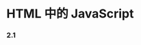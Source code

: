 # HTML 中的 JavaScript

### 2.1<script>元素

1. async: 可选。便是应该立即开始下载脚本，但不能阻止其他页面动作。比如下载资源或等他其他脚本加载。只对外部脚本文件有效。
2. charset:可选。使用 src 属性指定的代码字符集。这个属性很少使用，因为大多数浏览器不在乎他的值。
3. crossorigin：可选。配置相关请求的 CORS 设置。（跨域资源共享）默认不使用 CORS。
   crossorigin="anonymous" 配置文件请求不必设置平局标志。crossorigin="use-credentials"设置平局标志，意味着出站请求会包含凭据。
4. defer:可选。表示脚本可以延迟到文档完全被解析和显示之后再执行。只对外部脚本文件有效。再 IE7 以及更早版本中，对行内脚本也可以指定这个属性。
5. integrity：可选。允许比对接收到的资源和指定的额加密签名以验证子资源完整性（SRI，Subresource Integrity）。如果接收到的资源的签名与这个属性指定的签名不匹配，则页面会报错，脚本不会执行。这个属性可以用于确保内容分发网络（CDN, Content Delivery Network）不会提供恶意内容。
6. language:废弃。最初用于表示代码块中的脚本语言（如"JavaScript"、"JavaScript 1.2"或"VBScript"）。大多数浏览器都会忽略这个属性，不应该再使用它。
7. src: 可选。表示包含要执行的代码的外部文件。
8. type: 可选。代替 language,表示代码块中脚本语言的内容类型（也成 MIME 类型）。按照惯例，这个值始终都是"text/javascript""，尽管"text/javascript"和"text/ecmascript"都已经废弃了。JavaScript 文件的 MIME 类型通常是"application/x-javascript",不过给 type 属性这个值有可能导致脚本被忽略。在非 IE 的浏览器中有效的其他值还有"application/javascript"和"application/ecmascript"。如果这个值是 module,则代码会被当成 ES6 模块，而且只有这时候代码中才能出现 import 和 export 关键字。

使用`<script>`的方式有两种：通过它直接在网页中嵌入 JavaScript 代码，以及通过它在网页中包含外部 JavaScript 文件。要嵌入行内 JavaScript 代码，直接把代码放在`<script>`元素中就行：

```js
<script>
 function sayHi() {
    console.log("Hi!");
 }
</script>
```

包含在`<script>`内的代码会被从上到下解释。在上面的例子中，被解释的是一个函数定义，并且该函数会被保存在解释器环境中。在`<script>`元素中的代码被计算完成之前，页面的其余内容不会被加载，也不会被显示。在使用行内 JavaScript 代码时，要注意代码中不能出现字符串`</script>`。比如，下面的代码会导致浏览器报错：

```js
<script>
 function sayScript() {
   console.log("</script>");
 }
</script>
```

浏览器解析行内脚本的方式决定了它在看到字符串`</script>`时，会将其当成结束的`</script>`标签。想避免这个问题，只需要转义字符“\”① 即可：

```js
<script>
function sayScript() {
   console.log("<\/script>");
}
</script>
```

要包含外部文件中的 JavaScript，就必须使用 src 属性。这个属性的值是一个 URL，指向包含 JavaScript 代码的文件，比如：

```js
<script src="example.js" />
```

这个例子在页面中加载了一个名为 example.js 的外部文件。文件本身只需包含要放在`<script>`的起始及结束标签中间的 JavaScript 代码。与解释行内 JavaScript 一样，在解释外部 JavaScript 文件时，页面也会阻塞。（阻塞时间也包含下载文件的时间。）在 XHTML 文档中，可以忽略结束标签，比如：

```js
<script src="example.js" />
```

以上语法不能在 HTML 文件中使用，因为它是无效的 HTML，有些浏览器不能正常处理，比如 IE。
注意：
按照管理，外部 JavaScript 文件的扩展名是 `.js`。这不是必须的，因为浏览器不会检查所包含 JavaScript 文件的扩展名。这就为使用服务器端脚本语言动态生成为 JavaScript 代码，或者在浏览器中将 JavaScript 扩展语言转译为 JavaScript 提供了可能性，（比如 TypeScript,React,JSX 转译为 JavaScript）。不过要注意，服务器经常会根据文件扩展来确定响应的正确 MIME 类型。如果不打算使用.js 扩展名，一定要确保服务器能返回正确的 MIME 类型。

另外，使用了 src 属性的`<script>`元素不应该再在`<script>`和`</script>`标签中再包含其他 JavaScript 代码。如果两者都提供的话，则浏览器只会下载并执行脚本文件，从而忽略行内代码。

`<script>`元素的一个最为强大、同时也备受争议的特性是，它可以包含来自外部域的 JavaScript 文件。跟`<img>`元素很像，`<script>`元素的 src 属性可以是一个完整的 URL，而且这个 URL 指向的资源可以跟包含它的 HTML 页面不在同一个域中，比如这个例子：

```js
<script src="http://www.somewhere.com/afile.js" />
```

浏览器在解析这个资源时，会向 src 属性指定的路径发送一个 GET 请求，以取得相应资源，假定是一个 JavaScript 文件。这个初始的请求不受浏览器同源策略限制，但返回并被执行的 JavaScript 则受限制。当然，这个请求仍然受父页面 HTTP/HTTPS 协议的限制。来自外部域的代码会被当成加载它的页面的一部分来加载和解释。这个能力可以让我们通过不同的域分发 JavaScript。不过，引用了放在别人服务器上的 JavaScript 文件时要格外小心，因为恶意的程序员随时可能替换这个文件。在包含外部域的 JavaScript 文件时，要确保该域是自己所有的，或者该域是一个可信的来源。`<script>`标签的 integrity 属性是防范这种问题的一个武器，但这个属性也不是所有
浏览器都支持。
不管包含的是什么代码，浏览器都会按照`<script>`在页面中出现的顺序依次解释它们，前提是它们没有使用 defer 和 async 属性。第二个`<script>`元素的代码必须在第一个`<script>`元素的代码解释完毕才能开始解释，第三个则必须等第二个解释完，以此类推。

#### 标签位置

过去，所有的`<script>`元素都会被放在页面`<head>`标签内，目的是把 css 和 js 文件都放在一起，但是这种做法以为这必须把 JavaScript 都下载，解析，解释完成之后才能开始渲染页面，对于依赖多个 JavaScript 文件的页面，这就会导致页面渲染明显延迟，浏览器窗口完全空白。为解决这个问题，现代通常会把所有 JavaScript 放在`<body>`元素中页面内容最后。如下：

```js
<!DOCTYPE html>
<html>
 <head>
 <title>Example HTML Page</title>
 </head>
 <body>
 <!-- 这里是页面内容 -->
<script src="example1.js"></script>
<script src="example2.js"></script>
 </body>
</html>
```

这样，页面就会在处理 JavaScript 代码之前完全渲染页面。用户会感觉页面加载更快了，因为浏览器优先渲染页面，显示页面空白的时间变短。

#### 推迟执行脚本

`<script>`有一个 defer 的属性。这个属性表示脚本在执行的时候不会改变页面的结构。也就是说脚本回本延迟到整个页面都解析完之后再运行。因此设置这个属性，相当于告诉浏览器立即下载但是延迟执行。

```js
<!DOCTYPE html>
<html>
 <head>
 <title>Example HTML Page</title>
<script defer src="example1.js"></script>
<script defer src="example2.js"></script>
 </head>
 <body>
 <!-- 这里是页面内容 -->
 </body>
</html>
```

虽然这个例子中的`<script>`元素包含在页面的`<head>`中，但它们会在浏览器解析到结束的`</html>`标签后才会执行。HTML5 规范要求脚本应该按照它们出现的顺序执行，因此第一个推迟的脚本会在第二个推迟的脚本之前执行，而且两者都会在 DOMContentLoaded 事件之前执行（关于事件，请参考第 17 章）。不过在实际当中，推迟执的脚本不一定总会按顺序执行或者在 DOMContentLoaded 事件之前执行，因此最好只包含一个这样的脚本。
如前所述，defer 属性只对外部脚本文件才有效。这是 HTML5 中明确规定的，因此支持 HTML5 的浏览器会忽略行内脚本的 defer 属性。IE4~7 展示出的都是旧的行为,IE8 及更高版本则支持 HTML5 定义的行为。
对 defer 属性的支持是从 IE4、Firefox 3.5、Safari 5 和 Chrome 7 开始的。其他所有浏览器则会忽略这个属性，按照通常的做法来处理脚本。考虑到这一点，还是把要推迟执行的脚本放在页面底部比较好。
注意：对于 XHTML 文档，指定 defer 属性时应该写成`defer="defer"`.

#### 异步执行脚本

HTML5 为`<script>`元素定义了 async 属性。从改变脚本处理方式上看，async 属性与 defer 类似。两者都值适用于外部脚本，都会告诉浏览器立即下载。但是标记为 async 的脚本并不能保证按照他们出现的次序执行，比如：

```js
<!DOCTYPE html>
<html>
 <head>
 <title>Example HTML Page</title>
<script async src="example1.js"></script>
<script async src="example2.js"></script>
 </head>
 <body>
 <!-- 这里是页面内容 -->
 </body>
</html>
```

这个例子中，第二个脚本可能先于第一个脚本执行。因此，重点在于他们之间没有依赖关系。给脚本添加 async 属性的目的是告诉浏览器，不必等脚本下载和执行完后再加载页面，同样也不必等到该异步脚本下载和执行后再加载其他脚本。正因为如此，异步脚本不应该再加载期间修改 DOM。
异步脚本保证会在页面的 load 时间前执行，但可能会在 DOMContentLoaded 之前或者之后。Firefox 3.6、Safari 5 和 Chrome 7 支持异步脚本。使用 async 也会告诉页面你不会使用 document.write，不过好的 Web 开发实践根本就不推荐使用这个方法。

注意：
对于 XHTML 文档，指定 async 属性时应该写成`async="async"`.

#### 动态加载脚本

除了`<script>`标签，还有其他方式可以加载脚本。因为 JavaScript 可以使用 DOM API，所以通过向 DOM 中动态添加 script 元素同样可以加载指定的脚本。只要创建一个`script`元素并将其添加到 DOM 即可。

```js
let script = document.createElement('script');
script.src = 'file.js';
document.head.appendChild(script);
```

在把 HTMLElement 元素添加到 DOM 且执行到这段代码之前不会发送请求。默认情况下，以这种方式创建的`<script>`元素是以异步方式加载的，相当于添加了 async 属性。不过这样做可能有问题，因为所有浏览器都支持`createElement()`方法，但不是所有浏览器都支持 async 属性。因此，如果要统一动态脚本的加载行为，可以明确将其设置为同步加载。

```js
let script = document.createElement('script');
script.src = 'file.js';
script.async = false;
document.head.appendChild(script);
```

以这种方式获取的资源对浏览器预加载器是不可见的。这会严重影响他们在资源获取队列中的优先级。根据应用程序的工作方式以及怎么使用，这种方式可能会严重影响性能。要想让预加载器知道这些动态请求文件的存在，可以在文档头部显式的声明他们。

```js
<link rel="preload" href="file.js">
```

#### XHTML 中的变化

可扩展超文本标记语言（XHTML，Extensible HyperText Markup Language）是将 HTML 作为 XML 的应用重新包装的结果。与 HTML 不同，在 XHTML 中使用 JavaScript 必须指定 type 属性且值为 text/javascript，HTML 中则可以没有这个属性。XHTML 虽然已经退出历史舞台，但实践中偶尔可能也会遇到遗留代码，为此本节稍作介绍。
在 XHTML 中编写代码的规则比 HTML 中严格，这会影响使用`<script>`元素嵌入 JavaScript 代码。下面的代码块虽然在 HTML 中有效，但在 XHML 中是无效的。

```js
<script type="text/javascript">
 function compare(a, b) {
 if (a < b) {
 console.log("A is less than B");
 } else if (a > b) {
 console.log("A is greater than B");
 } else {
 console.log("A is equal to B");
 }
 }
</script>
```

在 HTML 中，解析`<script>`元素会应用特殊规则。XHTML 中则没有这些规则。这意味着 a < b 语句中的小于号（<）会被解释成一个标签的开始，并且由于作为标签开始的小于号后面不能有空格，这会导致语法错误。避免 XHTML 中这种语法错误的方法有两种。第一种是把所有小于号（<）都替换成对应的 HTML 实体形式（&lt;）。结果代码就是这样的：

```js
<script type="text/javascript">
 function compare(a, b) {
   if (a &lt; b) {
   console.log("A is less than B");
   } else if (a > b) {
   console.log("A is greater than B");
   } else {
   console.log("A is equal to B");
   }
 }
</script>
```

这样代码就可以在 XHTML 页面中运行了。不过，缺点是会影响阅读。好在还有另一种方法。第二种方法是把所有代码都包含到一个 CDATA 块中。在 XHTML（及 XML）中，CDATA 块表示文档中可以包含任意文本的区块，其内容不作为标签来解析，因此可以在其中包含任意字符，包括小于号，并且不会引发语法错误。使用 CDATA 的格式如下：

```js
<script type="text/javascript"><![CDATA[
 function compare(a, b) {
 if (a < b) {
 console.log("A is less than B");
 } else if (a > b) {
 console.log("A is greater than B");
 } else {
 console.log("A is equal to B");
 }
 }
]]></script>
```

在兼容 XHTML 的浏览器中，这样能解决问题。但在不支持 CDATA 块的非 XHTML 兼容浏览器中则不行。为此，CDATA 标记必须使用 JavaScript 注释来抵消：

```js
<script type="text/javascript">
//<![CDATA[
 function compare(a, b) {
 if (a < b) {
 console.log("A is less than B");
 } else if (a > b) {
 console.log("A is greater than B");
 } else {
 console.log("A is equal to B");
 }
 }
//]]>
</script>
```

这种格式适用于所有现代浏览器。虽然有点黑科技的味道，但它可以通过 XHTML 验证，而且对 XHTML 之前的浏览器也能优雅地降级。
注意：
XHTML 模式会在页面的 MIME 类型被指定为`'application/xhtml+xml'`时触发，并不是所有浏览器都支持这种方式送达的 XHMTML。

#### 废弃的语法

自 1995 年 Netscape 2 发布以来，所有浏览器都将 JavaScript 作为默认的编程语言。type 属性使用一个 MIME 类型字符串来标识`<script>`的内容，但 MIME 类型并没有跨浏览器标准化。即使浏览器默认使用 JavaScript，在某些情况下某个无效或无法识别的 MIME 类型也可能导致浏览器跳过（不执行）相关代码。因此，除非你使用 XHTML 或`<script>`标签要求或包含非 JavaScript 代码，最佳做法是不指定 type 属性。
在最初采用 script 元素时，它标志着开始走向与传统 HTML 解析不同的流程。对这个元素需要应用特殊的解析规则，而这在不支持 JavaScript 的浏览器（特别是 Mosaic）中会导致问题。不支持的浏览器会把`<script>`元素的内容输出到页面上，从而破坏页面的外观。Netscape 联合 Mosaic 拿出了一个解决方案，对不支持 JavaScript 的浏览器隐藏嵌入的 JavaScript 代
码。最终方案是把脚本代码包含在一个 HTML 注释中，像这样：

```js
<script><!--
function sayHi(){
console.log("Hi!");
}
//--></script>
```

使用这种格式，Mosaic 等浏览器就可以忽略`<script>`标签中的内容，而支持 JavaScript 的浏览器则必须识别这种模式，将其中的内容作为 JavaScript 来解析。虽然这种格式仍然可以被所有浏览器识别和解析，但已经不再必要，而且不应该再使用了。在 XHTML 模式下，这种格式也会导致脚本被忽略，因为代码处于有效的 XML 注释当中。

### 2.2行内代码与外部文件

虽然可以直接在 HTML 文件中嵌入 JavaScript 代码，但是通常认为最佳时间是尽可能将 JavaScript 代码放在外部文件中，不过这个最佳实践并不是明确的强制性规则。推荐使用外部文件的理由如下：

1. 可维护性
JavaScript 代码如果分散到很多 HTML 页面，会导致维护困难。而用一个目录保存所有 JavaScript 文件，则更容易维护，这样开发者就可以独立于使用它们的 HTML 页面来编辑代码。

2. 缓存
浏览器会根据特定的设置缓存所有外部链接的 JavaScript 文件，这意味着如果两个页面都用到同一个文件，则该文件只需下载一次。这最终意味着页面加载更快。

3. 适应未来
通过把 JavaScript 放到外部文件中，就不必考虑用 XHTML 或前面提到的注释黑科技。
包含外部 JavaScript 文件的语法在 HTML 和 XHTML 中是一样的。
在配置浏览器请求外部文件时，要重点考虑的一点时他们会占用多少带宽。在SPDY/HTTP2中，预请求的消耗已显著降低，以轻量，独立JavaScript组件形式向客户端送达脚本更具优势。

比如，第一个页面包含如下脚本：
```js
<script src="mainA.js"></script> 
<script src="component1.js"></script> 
<script src="component2.js"></script> 
<script src="component3.js"></script> 
```
后续页面可能包含如下脚本：
```js
<script src="mainB.js"></script> 
<script src="component3.js"></script> 
<script src="component4.js"></script> 
<script src="component5.js"></script>
```
到浏览器缓存中。从浏览器角度看，通过 SPDY/HTTP2 获取所有这些独立的资源与获取一个大JavaScript 文件的延迟差不多。
在第二个页面请求时，由于你已经把应用程序切割成了轻量可缓存的文件，第二个页面也依赖的某些组件此时已经存在于浏览器缓存中了。
当然，这里假设浏览器支持 SPDY/HTTP2，只有比较新的浏览器才满足。如果你还想支持那些比较老的浏览器，可能还是用一个大文件更合适。

### 文档模式

IE5.5 发明了文档模式的概念，即可以使用 doctype 切换文档模式。最初的文档模式有两种：混杂模式（quirks mode）和标准模式（standards mode）。前者让 IE 像 IE5 一样（支持一些非标准的特性），后者让 IE 具有兼容标准的行为。虽然这两种模式的主要区别只体现在通过 CSS 渲染的内容方面，但对
JavaScript 也有一些关联影响，或称为副作用。本书会经常提到这些副作用。IE 初次支持文档模式切换以后，其他浏览器也跟着实现了。随着浏览器的普遍实现，又出现了第三种文档模式：准标准模式（almost standards mode）。这种模式下的浏览器支持很多标准的特性，但是没有标准规定得那么严格。主要区别在于如何对待图片元素周围的空白（在表格中使用图片时最明显）。
混杂模式在所有浏览器中都以省略文档开头的 doctype 声明作为开关。这种约定并不合理，因为混杂模式在不同浏览器中的差异非常大，不使用黑科技基本上就没有浏览器一致性可言。
标准模式通过下列几种文档类型声明开启：
```js
<!-- HTML 4.01 Strict --> 
<!DOCTYPE HTML PUBLIC "-//W3C//DTD HTML 4.01//EN" 
"http://www.w3.org/TR/html4/strict.dtd"> 
<!-- XHTML 1.0 Strict --> 
<!DOCTYPE html PUBLIC 
"-//W3C//DTD XHTML 1.0 Strict//EN" 
"http://www.w3.org/TR/xhtml1/DTD/xhtml1-strict.dtd"> 
<!-- HTML5 --> 
<!DOCTYPE html> 
```
准标准模式通过过渡性文档类型（Transitional）和框架集文档类型（Frameset）来触发：
```js
<!-- HTML 4.01 Transitional --> 
<!DOCTYPE HTML PUBLIC 
"-//W3C//DTD HTML 4.01 Transitional//EN" 
"http://www.w3.org/TR/html4/loose.dtd"> 
<!-- HTML 4.01 Frameset --> 
<!DOCTYPE HTML PUBLIC 
"-//W3C//DTD HTML 4.01 Frameset//EN" 
"http://www.w3.org/TR/html4/frameset.dtd"> 
<!-- XHTML 1.0 Transitional --> 
<!DOCTYPE html PUBLIC 
"-//W3C//DTD XHTML 1.0 Transitional//EN" 
"http://www.w3.org/TR/xhtml1/DTD/xhtml1-transitional.dtd"> 
<!-- XHTML 1.0 Frameset --> 
<!DOCTYPE html PUBLIC 
"-//W3C//DTD XHTML 1.0 Frameset//EN" 
"http://www.w3.org/TR/xhtml1/DTD/xhtml1-frameset.dtd"> 
```
准标准模式与标准模式非常接近，很少需要区分。人们在说到“标准模式”时，可能指其中任何一
个。而对文档模式的检测（本书后面会讨论）也不会区分它们。本书后面所说的标准模式，指的就是除
混杂模式以外的模式。

### <noscript>元素
针对早期浏览器不支持JavaScript的问题，需要一个页面优雅降级的处理方案。最终<noscript>元素出现，被用于给不支持JavaScript的浏览器提供替代内容。虽然如今的浏览器以及100%支持JavaScript，但是对于禁用JavaScript的浏览器来说，这个元素仍然有用。
`<noscript>`元素可以包含任何可以出现在`<body>`中的 HTML 元素，`<script>`除外。在下列两种情况下，浏览器将显示包含在`<noscript>`中的内容：
1. 浏览器不支持脚本；
2. 浏览器对脚本的支持被关闭。
任何一个条件被满足，包含在`<noscript>`中的内容就会被渲染。否则，浏览器不会渲染<noscript>中的内容。
下面是一个例子：
```html
<!DOCTYPE html> 
<html> 
 <head> 
 <title>Example HTML Page</title> 
 <script defer="defer" src="example1.js"></script> 
 <script defer="defer" src="example2.js"></script> 
 </head> 
 <body> 
<noscript> 
<p>This page requires a JavaScript-enabled browser.</p> 
</noscript> 
 </body> 
</html> 
```
这个例子是在脚本不可用时让浏览器显示一段话。如果浏览器支持脚本，则用户永远不会看到它。

### 小结

JavaScript 是通过`<script>`元素插入到 HTML 页面中的。这个元素可用于把 JavaScript 代码嵌入到HTML 页面中，跟其他标记混合在一起，也可用于引入保存在外部文件中的 JavaScript。本章的重点可以总结如下。
1. 要包含外部 JavaScript 文件，必须将 src 属性设置为要包含文件的 URL。文件可以跟网页在同一台服务器上，也可以位于完全不同的域。
2. 所有`<script>`元素会依照它们在网页中出现的次序被解释。在不使用 defer 和 async 属性的情况下，包含在`<script>`元素中的代码必须严格按次序解释。
3. 对不推迟执行的脚本，浏览器必须解释完位于`<script>`元素中的代码，然后才能继续渲染页面的剩余部分。为此，通常应该把`<script>`元素放到页面末尾，介于主内容之后及`</body>`标签之前。
4. 可以使用 defer 属性把脚本推迟到文档渲染完毕后再执行。推迟的脚本原则上按照它们被列出的次序执行。
5. 可以使用 async 属性表示脚本不需要等待其他脚本，同时也不阻塞文档渲染，即异步加载。异步脚本不能保证按照它们在页面中出现的次序执行。
6. 通过使用`<noscript>`元素，可以指定在浏览器不支持脚本时显示的内容。如果浏览器支持并启用脚本，则`<noscript>`元素中的任何内容都不会被渲染。